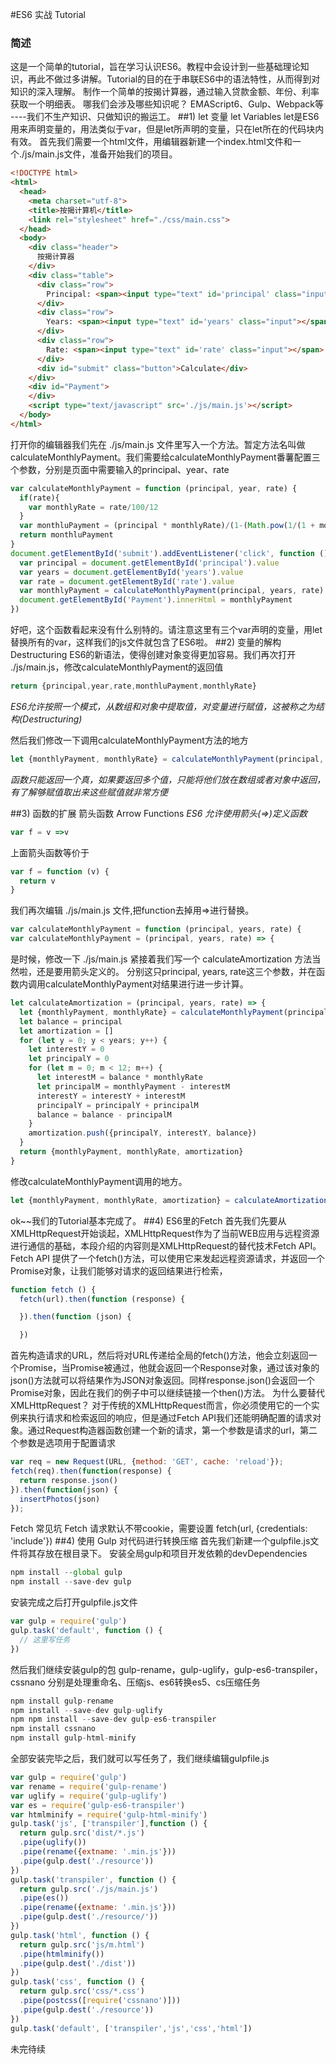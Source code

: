 #ES6 实战 Tutorial
### 简述
  这是一个简单的tutorial，旨在学习认识ES6。教程中会设计到一些基础理论知识，再此不做过多讲解。Tutorial的目的在于串联ES6中的语法特性，从而得到对知识的深入理解。
  制作一个简单的按揭计算器，通过输入贷款金额、年份、利率获取一个明细表。
  哪我们会涉及哪些知识呢？
  EMAScript6、Gulp、Webpack等
  ----我们不生产知识、只做知识的搬运工。
##1) let 变量 let Variables
let是ES6 用来声明变量的，用法类似于var，但是let所声明的变量，只在let所在的代码块内有效。
首先我们需要一个html文件，用编辑器新建一个index.html文件和一个./js/main.js文件，准备开始我们的项目。
```html
<!DOCTYPE html>
<html>
  <head>
    <meta charset="utf-8">
    <title>按揭计算机</title>
    <link rel="stylesheet" href="./css/main.css">
  </head>
  <body>
    <div class="header">
      按揭计算器
    </div>
    <div class="table">
      <div class="row">
        Principal: <span><input type="text" id='principal' class="input"></span>
      </div>
      <div class="row">
        Years: <span><input type="text" id='years' class="input"></span>
      </div>
      <div class="row">
        Rate: <span><input type="text" id='rate' class="input"></span>
      </div>
      <div id="submit" class="button">Calculate</div>
    </div>
    <div id="Payment">
    </div>
    <script type="text/javascript" src='./js/main.js'></script>
  </body>
</html>
```
打开你的编辑器我们先在 ./js/main.js 文件里写入一个方法。暂定方法名叫做calculateMonthlyPayment。我们需要给calculateMonthlyPayment番薯配置三个参数，分别是页面中需要输入的principal、year、rate

```javascript
var calculateMonthlyPayment = function (principal, year, rate) {
  if(rate){
    var monthlyRate = rate/100/12
  }
  var monthluPayment = (principal * monthlyRate)/(1-(Math.pow(1/(1 + monthlyRate), years * 12)))
  return monthluPayment
}
document.getElementById('submit').addEventListener('click', function () {
  var principal = document.getElementById('principal').value
  var years = document.getElementById('years').value
  var rate = document.getElementById('rate').value
  var monthlyPayment = calculateMonthlyPayment(principal, years, rate)
  document.getElementById('Payment').innerHtml = monthlyPayment
})
```
好吧，这个函数看起来没有什么别特的。请注意这里有三个var声明的变量，用let替换所有的var，这样我们的js文件就包含了ES6啦。
##2) 变量的解构 Destructuring
ES6的新语法，使得创建对象变得更加容易。我们再次打开 ./js/main.js，修改calculateMonthlyPayment的返回值
```javascript
return {principal,year,rate,monthluPayment,monthlyRate}
```

*ES6允许按照一个模式，从数组和对象中提取值，对变量进行赋值，这被称之为结构(Destructuring)*

然后我们修改一下调用calculateMonthlyPayment方法的地方
```javascript
let {monthlyPayment, monthlyRate} = calculateMonthlyPayment(principal, year, rate)
```
*函数只能返回一个真，如果要返回多个值，只能将他们放在数组或者对象中返回，有了解够赋值取出来这些赋值就非常方便*

##3) 函数的扩展 箭头函数 Arrow Functions
*ES6 允许使用箭头(=>)定义函数*
```javascript
var f = v =>v
```
上面箭头函数等价于
```javascript
var f = function (v) {
  return v
}
```
我们再次编辑 ./js/main.js 文件,把function去掉用=>进行替换。
```javascript
var calculateMonthlyPayment = function (principal, years, rate) {
var calculateMonthlyPayment = (principal, years, rate) => {
```
是时候，修改一下 ./js/main.js 紧接着我们写一个 calculateAmortization 方法当然啦，还是要用箭头定义的。
分别这只principal, years, rate这三个参数，并在函数内调用calculateMonthlyPayment对结果进行进一步计算。
```javascript
let calculateAmortization = (principal, years, rate) => {
  let {monthlyPayment, monthlyRate} = calculateMonthlyPayment(principal, years, rate)
  let balance = principal
  let amortization = []
  for (let y = 0; y < years; y++) {
    let interestY = 0
    let principalY = 0
    for (let m = 0; m < 12; m++) {
      let interestM = balance * monthlyRate
      let principalM = monthlyPayment - interestM
      interestY = interestY + interestM
      principalY = principalY + principalM
      balance = balance - principalM
    }
    amortization.push({principalY, interestY, balance})
  }
  return {monthlyPayment, monthlyRate, amortization}
}
```
修改calculateMonthlyPayment调用的地方。
```javascript
let {monthlyPayment, monthlyRate, amortization} = calculateAmortization(principal, years, rate)
```
ok~~我们的Tutorial基本完成了。
##4) ES6里的Fetch
首先我们先要从XMLHttpRequest开始谈起，XMLHttpRequest作为了当前WEB应用与远程资源进行通信的基础，本段介绍的内容则是XMLHttpRequest的替代技术Fetch API。
Fetch API 提供了一个fetch()方法，可以使用它来发起远程资源请求，并返回一个Promise对象，让我们能够对请求的返回结果进行检索，
```javascript
function fetch () {
  fetch(url).then(function (response) {

  }).then(function (json) {

  })

```
首先构造请求的URL，然后将对URL传递给全局的fetch()方法，他会立刻返回一个Promise，当Promise被通过，他就会返回一个Response对象，通过该对象的json()方法就可以将结果作为JSON对象返回。同样response.json()会返回一个Promise对象，因此在我们的例子中可以继续链接一个then()方法。
为什么要替代XMLHttpRequest？
对于传统的XMLHttpRequest而言，你必须使用它的一个实例来执行请求和检索返回的响应，但是通过Fetch API我们还能明确配置的请求对象。通过Request构造器函数创建一个新的请求，第一个参数是请求的url，第二个参数是选项用于配置请求
```javascript
var req = new Request(URL, {method: 'GET', cache: 'reload'});
fetch(req).then(function(response) {
  return response.json()
}).then(function(json) {
  insertPhotos(json)
});
```
Fetch 常见坑
Fetch 请求默认不带cookie，需要设置 fetch(url, {credentials: 'include'})
##4) 使用 Gulp 对代码进行转换压缩
首先我们新建一个gulpfile.js文件将其存放在根目录下。
安装全局gulp和项目开发依赖的devDependencies
```javascript
npm install --global gulp
npm install --save-dev gulp
```
安装完成之后打开gulpfile.js文件
```javascript
var gulp = require('gulp')
gulp.task('default', function () {
  // 这里写任务
})
```
然后我们继续安装gulp的包 gulp-rename，gulp-uglify，gulp-es6-transpiler，cssnano
分别是处理重命名、压缩js、es6转换es5、cs压缩任务
```javascript
npm install gulp-rename
npm install --save-dev gulp-uglify
npm npm install --save-dev gulp-es6-transpiler
npm install cssnano
npm install gulp-html-minify
```
全部安装完毕之后，我们就可以写任务了，我们继续编辑gulpfile.js
```javascript
var gulp = require('gulp')
var rename = require('gulp-rename')
var uglify = require('gulp-uglify')
var es = require('gulp-es6-transpiler')
var htmlminify = require('gulp-html-minify')
gulp.task('js', ['transpiler'],function () {
  return gulp.src('dist/*.js')
  .pipe(uglify())
  .pipe(rename({extname: '.min.js'}))
  .pipe(gulp.dest('./resource'))
})
gulp.task('transpiler', function () {
  return gulp.src('./js/main.js')
  .pipe(es())
  .pipe(rename({extname: '.min.js'}))
  .pipe(gulp.dest('./resource/'))
})
gulp.task('html', function () {
  return gulp.src('js/m.html')
  .pipe(htmlminify())
  .pipe(gulp.dest('./dist'))
})
gulp.task('css', function () {
  return gulp.src('css/*.css')
  .pipe(postcss([require('cssnano')]))
  .pipe(gulp.dest('./resource'))
})
gulp.task('default', ['transpiler','js','css','html'])
```
未完待续
